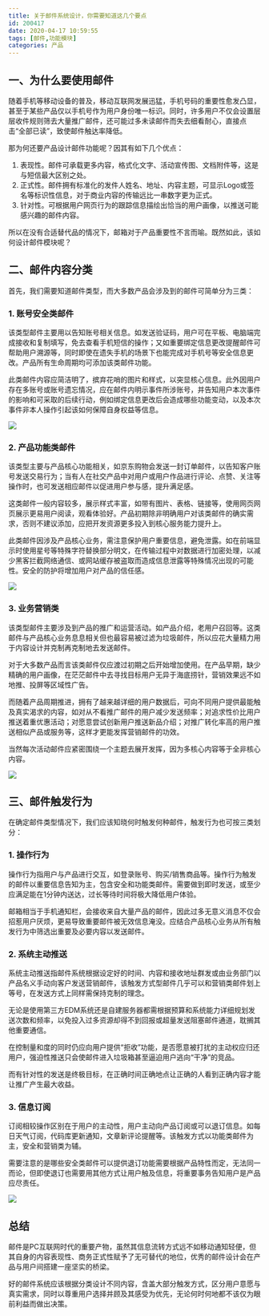```yaml
---
title: 关于邮件系统设计，你需要知道这几个要点
id: 200417
date: 2020-04-17 10:59:55
tags: [邮件,功能模块]
categories: 产品
---
```


## 一、为什么要使用邮件

随着手机等移动设备的普及，移动互联网发展迅猛，手机号码的重要性愈发凸显，甚至于某些产品仅以手机号作为用户身份唯一标识。同时，许多用户不仅会设置层层收件规则筛去大量推广邮件，还可能过多未读邮件而失去细看耐心，直接点击“全部已读”，致使邮件触达率降低。

那为何还要产品设计邮件功能呢？因其有如下几个优点：

1. 表现性。邮件可承载更多内容，格式化文字、活动宣传图、文档附件等，这是与短信最大区别之处。
2. 正式性。邮件拥有标准化的发件人姓名、地址、内容主题，可显示Logo或签名等标识性信息，对于商业内容的传输远比一串数字更为正式。
3. 针对性。可根据用户网页行为的跟踪信息描绘出恰当的用户画像，以推送可能感兴趣的邮件内容。

所以在没有合适替代品的情况下，邮箱对于产品重要性不言而喻。既然如此，该如何设计邮件模块呢？

## 二、邮件内容分类

首先，我们需要知道邮件类型，而大多数产品会涉及到的邮件可简单分为三类：

### 1. 账号安全类邮件

该类型邮件主要用以告知账号相关信息。如发送验证码，用户可在平板、电脑端完成接收和复制填写，免去查看手机短信的操作；又如重要绑定信息更改提醒邮件可帮助用户溯源等，同时即使在遗失手机的场景下也能完成对手机号等安全信息更改。产品所有生命周期均可添加该类邮件功能。

此类邮件内容应简洁明了，摈弃花哨的图片和样式，以突显核心信息。此外因用户存在多账号或账号遗忘情况，应在邮件内明示事件所涉账号，并告知用户本次事件的影响和可采取的后续行动，例如绑定信息更改后会造成哪些功能变动，以及本次事件非本人操作引起该如何保障自身权益等信息。

<img src="http://image.woshipm.com/wp-files/2020/02/7TaIPPsszupgRelQgG5j.png" style="margin:auto"/>

### 2. 产品功能类邮件

该类型主要与产品核心功能相关，如京东购物会发送一封订单邮件，以告知客户账号发送交易行为；当有人在社交产品中对用户或用户作品进行评论、点赞、关注等操作时，也可发送相应邮件以促进用户参与感，提升满足感。

这类邮件一般内容较多，展示样式丰富，如带有图片、表格、链接等，使用网页网页展示更易用户阅读，观看体验好。产品初期除非明确用户对该类邮件的确实需求，否则不建议添加，应把开发资源更多投入到核心服务能力提升上。

此类邮件因涉及产品核心业务，需注意保护用户重要信息，避免泄露。如在前端显示时使用星号等特殊字符替换部分明文，在传输过程中对数据进行加密处理，以减少黑客拦截网络通信、或网站缓存被盗取而造成信息泄露等特殊情况出现的可能性。安全的防护将增加用户对产品的信任感。

<img src="http://image.woshipm.com/wp-files/2020/02/SnmdfUsu2gpX82ut7pic.png" style="margin:auto"/>

### 3. 业务营销类

该类型邮件主要涉及到产品的推广和运营活动。如产品介绍，老用户召回等。这类邮件与产品核心业务息息相关但也最容易被过滤为垃圾邮件，所以应花大量精力用于内容设计并克制再克制地去发送邮件。

对于大多数产品而言该类邮件仅应渡过初期之后开始增加使用。在产品早期，缺少精确的用户画像，在茫茫邮件中去寻找目标用户无异于海底捞针，营销效果远不如地推、投屏等区域性广告。

而随着产品周期推进，拥有了越来越详细的用户数据后，可向不同用户提供最能触及真实渴求的内容，如对从不看推广邮件的用户减少发送频率；对追求性价比用户推送着重优惠活动；对愿意尝试创新用户推送新品介绍；对推广转化率高的用户推送相似产品或服务等，这样才更能发挥营销邮件的功效。

当然每次活动邮件应紧密围绕一个主题去展开发挥，因为多核心内容等于全非核心内容。

<img src="http://image.woshipm.com/wp-files/2020/02/8wJDLiRYp0zwLSpP9UDP.png" style="margin:auto"/>

## 三、邮件触发行为

在确定邮件类型情况下，我们应该知晓何时触发何种邮件，触发行为也可按三类划分：

### 1. 操作行为

操作行为指用户与产品进行交互，如登录账号、购买/销售商品等。操作行为触发的邮件以重要信息告知为主，包含安全和功能类邮件。需要做到即时发送，或至少应满足能在1分钟内送达，过长等待时间将极大降低用户体验。

邮箱相当于手机通知栏，会接收来自大量产品的邮件，因此过多无意义消息不仅会招惹用户厌烦，更易导致重要邮件被无效信息淹没。应结合产品核心业务从所有触发行为中筛选出重要及必要内容以发送邮件。

### 2. 系统主动推送

系统主动推送指邮件系统根据设定好的时间、内容和接收地址群发或由业务部门以产品名义手动向客户发送营销邮件，该触发方式型邮件几乎可以和营销类邮件划上等号，在发送方式上同样需保持克制的理念。

无论是使用第三方EDM系统还是自建服务器都需根据预算和系统能力详细规划发送次数和频率，以免投入过多资源却得不到回报或超量发送阻塞邮件通道，耽搁其他重要通信。

在控制量和度的同时仍应向用户提供“拒收”功能，是否愿意被打扰的主动权应归还用户，强迫性推送只会使邮件进入垃圾箱甚至逼迫用户逃向“干净”的竞品。

而有针对性的发送是终极目标，在正确时间正确地点让正确的人看到正确内容才能让推广产生最大收益。

### 3. 信息订阅

订阅相较操作区别在于用户的主动性，用户主动向产品订阅或可以退订信息。如每日天气订阅，代码库更新通知，文章新评论提醒等。该触发方式以功能类邮件为主，安全和营销类为辅。

需要注意的是哪些安全类邮件可以提供退订功能需要根据产品特性而定，无法同一而论，但即使退订也需要用其他方式让用户触及信息，将重要事务告知用户是产品应尽责任。

<img src="http://image.woshipm.com/wp-files/2020/02/XUS3pOcaYAj60w0zrxYq.png" style="margin:auto"/>

## 总结

邮件是PC互联网时代的重要产物，虽然其信息流转方式远不如移动通知轻便，但其自身的内容表现性、商务正式性赋予了无可替代的地位，优秀的邮件设计会在产品与用户间搭建一座坚实的桥梁。

好的邮件系统应该根据分类设计不同内容，含盖大部分触发方式，区分用户意愿与真实需求，同时以尊重用户选择并顾及其感受为优先，无论何时何地都不该仅为眼前利益而做出决策。